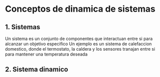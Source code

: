# Conceptos de dinamica de sistemas
## 1. Sistemas
Un sistema es un conjunto de componentes que interactuan entre si para alcanzar un objetivo especifico
Un ejemplo es un sistema de calefaccion domestico, donde el termostato, la caldera y los sensores tranajan entre si para mantener una temperatura deseada
## 2. Sistema dinamico

